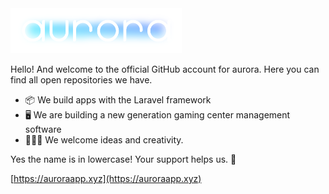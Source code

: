 <img src="https://raw.githubusercontent.com/auroraapp/branding/main/logos/Full%20Logo%20-%20White%20%26%20Ambience.png" height="72px">

Hello! And welcome to the official GitHub account for aurora. Here you can find all open repositories we have.
- 📦 We build apps with the Laravel framework
- 🖥️ We are building a new generation gaming center management software
- 🧑‍🤝‍🧑 We welcome ideas and creativity.

Yes the name is in lowercase! Your support helps us. 💖

[https://auroraapp.xyz](https://auroraapp.xyz)
